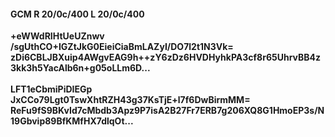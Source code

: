 #### GCM R 20/0c/400 L 20/0c/400
**+eWWdRIHtUeUZnwv**<br/>**/sgUthCO+IGZtJkG0EieiCiaBmLAZyI/DO7l2t1N3Vk=**<br/>**zDi6CBLJBXuip4AWgvEAG9h++zY6zDz6HVDHyhkPA3cf8r65UhrvBB4z3kk3h5YacAlb6n+g05oLLm6D...**<br/><br/>
**LFT1eCbmiPiDIEGp**<br/>**JxCCo79Lgt0TswXhtRZH43g37KsTjE+l7f6DwBirmMM=**<br/>**ReFu9fS9BKvId7cMbdb3Apz9P7isA2B27Fr7ERB7g206XQ8G1HmoEP3s/N19Gbvip89BfKMfHX7dlqOt...**